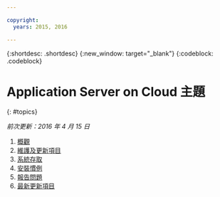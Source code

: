 ```yaml
---

copyright:
  years: 2015, 2016

---
```


{:shortdesc: .shortdesc}
{:new_window: target="_blank"}
{:codeblock: .codeblock}

# Application Server on Cloud 主題
{: #topics}

*前次更新：2016 年 4 月 15 日*

1. [概觀](indexWAS4Bluemix.html)
2. [維護及更新項目](maintenanceAndUpdates.html)
6. [系統存取](systemAccess.html)
7. [安裝慣例](installationConventions.html)
8. [報告問題](reportingIssues.html)
9. [最新更新項目](latestUpdates.html)
